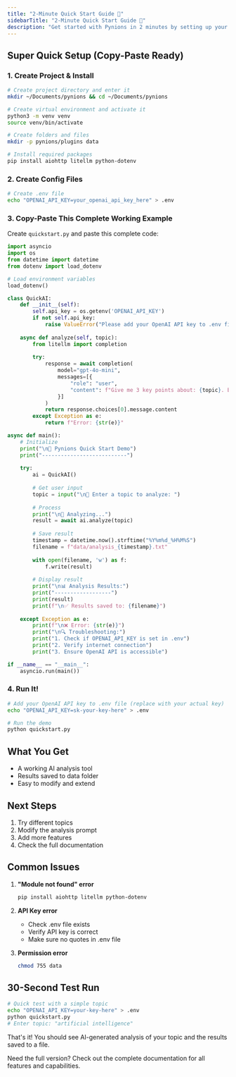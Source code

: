 ```yaml
---
title: "2-Minute Quick Start Guide 🚀"
sidebarTitle: "2-Minute Quick Start Guide 🚀"
description: "Get started with Pynions in 2 minutes by setting up your first local AI workflow. No cloud dependencies, just Python and a few API keys."
---
```


## Super Quick Setup (Copy-Paste Ready)

### 1. Create Project & Install
```bash
# Create project directory and enter it
mkdir ~/Documents/pynions && cd ~/Documents/pynions

# Create virtual environment and activate it
python3 -m venv venv
source venv/bin/activate

# Create folders and files
mkdir -p pynions/plugins data

# Install required packages
pip install aiohttp litellm python-dotenv
```

### 2. Create Config Files
```bash
# Create .env file
echo "OPENAI_API_KEY=your_openai_api_key_here" > .env
```

### 3. Copy-Paste This Complete Working Example
Create `quickstart.py` and paste this complete code:

```python
import asyncio
import os
from datetime import datetime
from dotenv import load_dotenv

# Load environment variables
load_dotenv()

class QuickAI:
    def __init__(self):
        self.api_key = os.getenv('OPENAI_API_KEY')
        if not self.api_key:
            raise ValueError("Please add your OpenAI API key to .env file")
    
    async def analyze(self, topic):
        from litellm import completion
        
        try:
            response = await completion(
                model="gpt-4o-mini",
                messages=[{
                    "role": "user",
                    "content": f"Give me 3 key points about: {topic}. Be concise."
                }]
            )
            return response.choices[0].message.content
        except Exception as e:
            return f"Error: {str(e)}"

async def main():
    # Initialize
    print("\n🤖 Pynions Quick Start Demo")
    print("---------------------------")
    
    try:
        ai = QuickAI()
        
        # Get user input
        topic = input("\n📝 Enter a topic to analyze: ")
        
        # Process
        print("\n🔄 Analyzing...")
        result = await ai.analyze(topic)
        
        # Save result
        timestamp = datetime.now().strftime("%Y%m%d_%H%M%S")
        filename = f"data/analysis_{timestamp}.txt"
        
        with open(filename, 'w') as f:
            f.write(result)
        
        # Display result
        print("\n📊 Analysis Results:")
        print("------------------")
        print(result)
        print(f"\n✅ Results saved to: {filename}")
        
    except Exception as e:
        print(f"\n❌ Error: {str(e)}")
        print("\n🔍 Troubleshooting:")
        print("1. Check if OPENAI_API_KEY is set in .env")
        print("2. Verify internet connection")
        print("3. Ensure OpenAI API is accessible")

if __name__ == "__main__":
    asyncio.run(main())
```

### 4. Run It!
```bash
# Add your OpenAI API key to .env file (replace with your actual key)
echo "OPENAI_API_KEY=sk-your-key-here" > .env

# Run the demo
python quickstart.py
```

## What You Get

- A working AI analysis tool
- Results saved to data folder
- Easy to modify and extend

## Next Steps

1. Try different topics
2. Modify the analysis prompt
3. Add more features
4. Check the full documentation

## Common Issues

1. **"Module not found" error**
   ```bash
   pip install aiohttp litellm python-dotenv
   ```

2. **API Key error**
   - Check .env file exists
   - Verify API key is correct
   - Make sure no quotes in .env file

3. **Permission error**
   ```bash
   chmod 755 data
   ```

## 30-Second Test Run
```bash
# Quick test with a simple topic
echo "OPENAI_API_KEY=your-key-here" > .env
python quickstart.py
# Enter topic: "artificial intelligence"
```

That's it! You should see AI-generated analysis of your topic and the results saved to a file.

Need the full version? Check out the complete documentation for all features and capabilities.